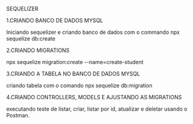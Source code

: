 
SEQUELIZER

1.CRIANDO BANCO DE DADOS MYSQL

Iniciando sequelizer e criando banco de dados com o commando
npx sequelize db:create

2.CRIANDO MIGRATIONS

npx sequelize migration:create --name=create-student

3.CRIANDO A TABELA NO BANCO DE DADOS MYSQL

criando tabela com o comando
npx sequelize db:migration

4.CRIANDO CONTROLLERS, MODELS E AJUSTANDO AS MIGRATIONS

executando teste de listar, criar, listar por id,
atualizar e deletar usando o Postman.